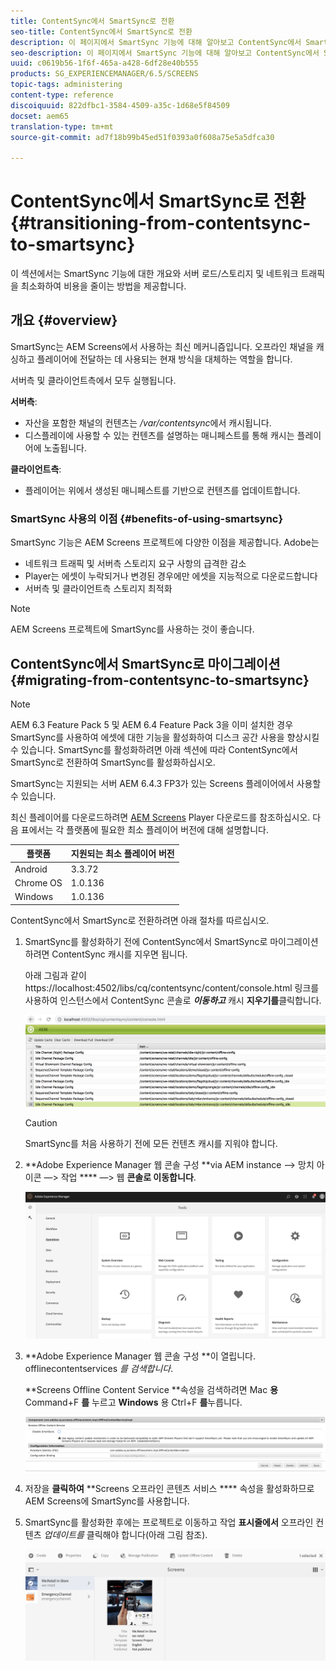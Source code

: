 ```yaml
---
title: ContentSync에서 SmartSync로 전환
seo-title: ContentSync에서 SmartSync로 전환
description: 이 페이지에서 SmartSync 기능에 대해 알아보고 ContentSync에서 SmartSync로 전환하는 방법을 알아봅니다.
seo-description: 이 페이지에서 SmartSync 기능에 대해 알아보고 ContentSync에서 SmartSync로 전환하는 방법을 알아봅니다.
uuid: c0619b56-1f6f-465a-a428-6df28e40b555
products: SG_EXPERIENCEMANAGER/6.5/SCREENS
topic-tags: administering
content-type: reference
discoiquuid: 822dfbc1-3584-4509-a35c-1d68e5f84509
docset: aem65
translation-type: tm+mt
source-git-commit: ad7f18b99b45ed51f0393a0f608a75e5a5dfca30

---
```



# ContentSync에서 SmartSync로 전환{#transitioning-from-contentsync-to-smartsync}

이 섹션에서는 SmartSync 기능에 대한 개요와 서버 로드/스토리지 및 네트워크 트래픽을 최소화하여 비용을 줄이는 방법을 제공합니다.

## 개요 {#overview}

SmartSync는 AEM Screens에서 사용하는 최신 메커니즘입니다. 오프라인 채널을 캐싱하고 플레이어에 전달하는 데 사용되는 현재 방식을 대체하는 역할을 합니다.

서버측 및 클라이언트측에서 모두 실행됩니다.

**서버측**:

* 자산을 포함한 채널의 컨텐츠는 */var/contentsync*&#x200B;에서 캐시됩니다.
* 디스플레이에 사용할 수 있는 컨텐츠를 설명하는 매니페스트를 통해 캐시는 플레이어에 노출됩니다.

**클라이언트측**:

* 플레이어는 위에서 생성된 매니페스트를 기반으로 컨텐츠를 업데이트합니다.

### SmartSync 사용의 이점 {#benefits-of-using-smartsync}

SmartSync 기능은 AEM Screens 프로젝트에 다양한 이점을 제공합니다. Adobe는

* 네트워크 트래픽 및 서버측 스토리지 요구 사항의 급격한 감소
* Player는 에셋이 누락되거나 변경된 경우에만 에셋을 지능적으로 다운로드합니다
* 서버측 및 클라이언트측 스토리지 최적화

>[!NOTE]
>
>AEM Screens 프로젝트에 SmartSync를 사용하는 것이 좋습니다.

## ContentSync에서 SmartSync로 마이그레이션 {#migrating-from-contentsync-to-smartsync}

>[!NOTE]
>
>AEM 6.3 Feature Pack 5 및 AEM 6.4 Feature Pack 3을 이미 설치한 경우 SmartSync를 사용하여 에셋에 대한 기능을 활성화하여 디스크 공간 사용을 향상시킬 수 있습니다. SmartSync를 활성화하려면 아래 섹션에 따라 ContentSync에서 SmartSync로 전환하여 SmartSync를 활성화하십시오.
>
>SmartSync는 지원되는 서버 AEM 6.4.3 FP3가 있는 Screens 플레이어에서 사용할 수 있습니다.
>
>최신 플레이어를 다운로드하려면 [AEM Screens](https://download.macromedia.com/screens/) Player 다운로드를 참조하십시오. 다음 표에서는 각 플랫폼에 필요한 최소 플레이어 버전에 대해 설명합니다.

| **플랫폼** | **지원되는 최소 플레이어 버전** |
|---|---|
| Android | 3.3.72 |
| Chrome OS | 1.0.136 |
| Windows | 1.0.136 |

ContentSync에서 SmartSync로 전환하려면 아래 절차를 따르십시오.

1. SmartSync를 활성화하기 전에 ContentSync에서 SmartSync로 마이그레이션하려면 ContentSync 캐시를 지우면 됩니다.

   아래 그림과 같이 https://localhost:4502/libs/cq/contentsync/content/console.html 링크를 사용하여 인스턴스에서 ContentSync 콘솔로 ***이동하고*** 캐시 **지우기를**&#x200B;클릭합니다.

   ![clear_contesync_cache](assets/clear_contesync_cache.png)

   >[!CAUTION]
   >
   >SmartSync를 처음 사용하기 전에 모든 컨텐츠 캐시를 지워야 합니다.

1. **Adobe Experience Manager 웹 콘솔 구성 **via AEM instance —&gt; 망치 아이콘 —&gt; 작업 **** —&gt; 웹 **콘솔로 이동합니다**.

   ![screen_shot_2019-02-11at15339pm](assets/screen_shot_2019-02-11at15339pm.png)

1. **Adobe Experience Manager 웹 콘솔 구성 **이 열립니다. offlinecontentservices *를 검색합니다*.

   **Screens Offline Content Service **속성을 검색하려면 Mac **용** Command+F **를** 누르고 **Windows** 용 Ctrl+F **를**&#x200B;누릅니다.

   ![screen_shot_2019-02-19at22643pm](assets/screen_shot_2019-02-19at22643pm.png)

1. 저장을 **클릭하여** **Screens 오프라인 콘텐츠 서비스 **** 속성을 활성화하므로 AEM Screens에 SmartSync를 사용합니다.
1. SmartSync를 활성화한 후에는 프로젝트로 이동하고 작업 **표시줄에서** 오프라인 컨텐츠 *업데이트를* 클릭해야 합니다(아래 그림 참조).

   ![screen_shot_2019-02-25at102605am](assets/screen_shot_2019-02-25at102605am.png)

